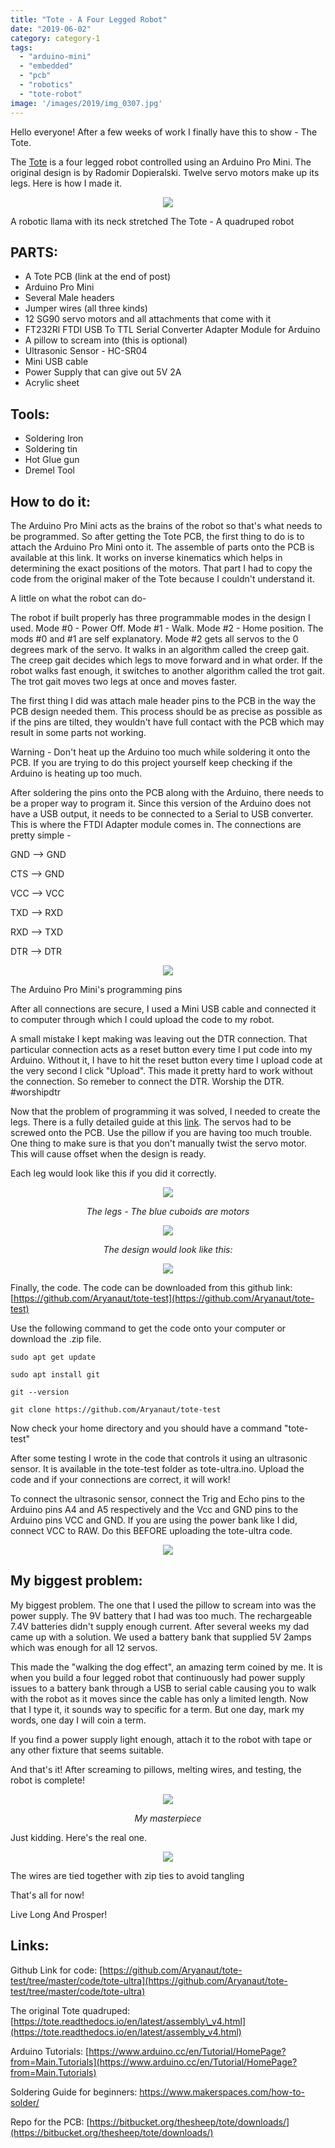 ```yaml
---
title: "Tote - A Four Legged Robot"
date: "2019-06-02"
category: category-1
tags: 
  - "arduino-mini"
  - "embedded"
  - "pcb"
  - "robotics"
  - "tote-robot"
image: '/images/2019/img_0307.jpg'
---
```


Hello everyone! After a few weeks of work I finally have this to show - The Tote.

The [Tote](http://tote.readthedocs.io/en/latest/) is a four legged robot controlled using an Arduino Pro Mini. The original design is by Radomir Dopieralski. Twelve servo motors make up its legs. Here is how I made it.

<p align='center'>
<img src='/images/2019/img_0307.jpg'>
</p>

A robotic llama with its neck stretched The Tote - A quadruped robot

## PARTS:

- A Tote PCB (link at the end of post)
- Arduino Pro Mini
- Several Male headers
- Jumper wires (all three kinds)
- 12 SG90 servo motors and all attachments that come with it
- FT232Rl FTDI USB To TTL Serial Converter Adapter Module for Arduino
- A pillow to scream into (this is optional)
- Ultrasonic Sensor - HC-SR04
- Mini USB cable
- Power Supply that can give out 5V 2A
- Acrylic sheet

## Tools:

- Soldering Iron
- Soldering tin
- Hot Glue gun
- Dremel Tool

## How to do it:

The Arduino Pro Mini acts as the brains of the robot so that's what needs to be programmed. So after getting the Tote PCB, the first thing to do is to attach the Arduino Pro Mini onto it. The assemble of parts onto the PCB is available at this link. It works on inverse kinematics which helps in determining the exact positions of the motors. That part I had to copy the code from the original maker of the Tote because I couldn't understand it.

A little on what the robot can do-

The robot if built properly has three programmable modes in the design I used. Mode #0 - Power Off. Mode #1 - Walk. Mode #2 - Home position. The mods #0 and #1 are self explanatory. Mode #2 gets all servos to the 0 degrees mark of the servo. It walks in an algorithm called the creep gait. The creep gait decides which legs to move forward and in what order. If the robot walks fast enough, it switches to another algorithm called the trot gait. The trot gait moves two legs at once and moves faster.

The first thing I did was attach male header pins to the PCB in the way the PCB design needed them. This process should be as precise as possible as if the pins are tilted, they wouldn't have full contact with the PCB which may result in some parts not working.

Warning - Don't heat up the Arduino too much while soldering it onto the PCB. If you are trying to do this project yourself keep checking if the Arduino is heating up too much.

After soldering the pins onto the PCB along with the Arduino, there needs to be a proper way to program it. Since this version of the Arduino does not have a USB output, it needs to be connected to a Serial to USB converter. This is where the FTDI Adapter module comes in. The connections are pretty simple -

GND --> GND

CTS --> GND

VCC --> VCC

TXD --> RXD

RXD --> TXD

DTR --> DTR

<p align="center">
<img src='/images/2019/img_0250.jpg'>
</p>

The Arduino Pro Mini's programming pins

After all connections are secure, I used a Mini USB cable and connected it to computer through which I could upload the code to my robot.

A small mistake I kept making was leaving out the DTR connection. That particular connection acts as a reset button every time I put code into my Arduino. Without it, I have to hit the reset button every time I upload code at the very second I click "Upload". This made it pretty hard to work without the connection. So remeber to connect the DTR. Worship the DTR. #worshipdtr

Now that the problem of programming it was solved, I needed to create the legs. There is a fully detailed guide at this [link](https://tote.readthedocs.io/en/latest/assembly_v4.html). The servos had to be screwed onto the PCB. Use the pillow if you are having too much trouble. One thing to make sure is that you don't manually twist the servo motor. This will cause offset when the design is ready.

Each leg would look like this if you did it correctly.

<p align="center">
<img src='/images/2019/img_0332.jpg'>
</p>
<p align="center"><i>The legs - The blue cuboids are motors</i></p>

<p align="center">
<img src='/images/2019/legs.jpg'>
</p>
<p align="center"><i>The design would look like this:</i></p>

<p align="center">
<img src='/images/2019/img_0256.jpg'>
</p>

Finally, the code. The code can be downloaded from this github link: [https://github.com/Aryanaut/tote-test](https://github.com/Aryanaut/tote-test)

Use the following command to get the code onto your computer or download the .zip file.

`sudo apt get update`

`sudo apt install git`

`git --version`

`git clone https://github.com/Aryanaut/tote-test`

Now check your home directory and you should have a command "tote-test"

After some testing I wrote in the code that controls it using an ultrasonic sensor. It is available in the tote-test folder as tote-ultra.ino. Upload the code and if your connections are correct, it will work!

To connect the ultrasonic sensor, connect the Trig and Echo pins to the Arduino pins A4 and A5 respectively and the Vcc and GND pins to the Arduino pins VCC and GND. If you are using the power bank like I did, connect VCC to RAW. Do this BEFORE uploading the tote-ultra code.

<p align="center">
<img src='images/img_0303.jpg'>
</p>

## My biggest problem:

My biggest problem. The one that I used the pillow to scream into was the power supply. The 9V battery that I had was too much. The rechargeable 7.4V batteries didn't supply enough current. After several weeks my dad came up with a solution. We used a battery bank that supplied 5V 2amps which was enough for all 12 servos.

This made the "walking the dog effect", an amazing term coined by me. It is when you build a four legged robot that continuously had power supply issues to a battery bank through a USB to serial cable causing you to walk with the robot as it moves since the cable has only a limited length. Now that I type it, it sounds way to specific for a term. But one day, mark my words, one day I will coin a term.

If you find a power supply light enough, attach it to the robot with tape or any other fixture that seems suitable.

And that's it! After screaming to pillows, melting wires, and testing, the robot is complete!

<p align="center">
<img src='/images/2019/img_0274.jpg'>
</p>

<p align="center"><i>My masterpiece</i></p>

Just kidding. Here's the real one.

<p align="center">
<img src='/images/2019/img_0307.jpg'>
</p>

The wires are tied together with zip ties to avoid tangling

That's all for now!

Live Long And Prosper!

## Links:

Github Link for code: [https://github.com/Aryanaut/tote-test/tree/master/code/tote-ultra](https://github.com/Aryanaut/tote-test/tree/master/code/tote-ultra)

The original Tote quadruped: [https://tote.readthedocs.io/en/latest/assembly\_v4.html](https://tote.readthedocs.io/en/latest/assembly_v4.html)

Arduino Tutorials: [https://www.arduino.cc/en/Tutorial/HomePage?from=Main.Tutorials](https://www.arduino.cc/en/Tutorial/HomePage?from=Main.Tutorials)

Soldering Guide for beginners: https://www.makerspaces.com/how-to-solder/

Repo for the PCB: [https://bitbucket.org/thesheep/tote/downloads/](https://bitbucket.org/thesheep/tote/downloads/)
